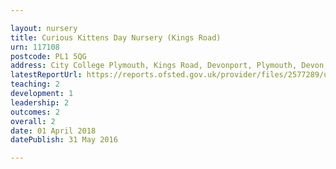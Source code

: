 ```yaml
---

layout: nursery
title: Curious Kittens Day Nursery (Kings Road)
urn: 117108
postcode: PL1 5QG
address: City College Plymouth, Kings Road, Devonport, Plymouth, Devon, PL1 5QG
latestReportUrl: https://reports.ofsted.gov.uk/provider/files/2577289/urn/117108.pdf
teaching: 2
development: 1
leadership: 2
outcomes: 2
overall: 2
date: 01 April 2018 
datePublish: 31 May 2016

---
```

